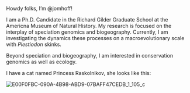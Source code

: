 Howdy folks, I’m @jomhoff!

I am a Ph.D. Candidate in the Richard Gilder Graduate School at the Americna Museum of Natural History. My research is focused on the interplay of speciation genomics and biogeography. 
Currently, I am investigating the dynamics these processes on a macroevolutionary scale with _Plestiodon_ skinks.

Beyond speciation and biogeography, I am interested in conservation genomics as well as ecology. 

I have a cat named Princess Raskolnikov, she looks like this: 

![E00F0FBC-090A-4B98-ABD9-07BAFF47CEDB_1_105_c](https://github.com/jomhoff/jomhoff/assets/166093179/1cbe2b50-324c-4608-b18a-8f7a414b738b)



